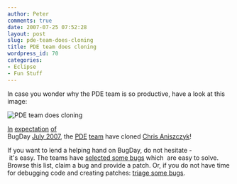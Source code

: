```yaml
---
author: Peter
comments: true
date: 2007-07-25 07:52:28
layout: post
slug: pde-team-does-cloning
title: PDE team does cloning
wordpress_id: 70
categories:
- Eclipse
- Fun Stuff
---
```


In case you wonder why the PDE team is so productive, have a look at this image:

![PDE team does cloning](http://www.peterfriese.de/wp-content/downloads/images/PDE_Team.png)

[In](http://nitind.blogspot.com/2007/07/bug-day-cometh.html) [expectation](http://wassim-melhem.blogspot.com/2007/07/pde-does-bugday.html) [of](http://mea-bloga.blogspot.com/2007/07/eclipse-bugday.html) BugDay [July 2007](http://wiki.eclipse.org/BugDayJuly2007), the [PDE](http://www.eclipse.org/pde/) [team](http://www.eclipse.org/pde/pde-ui/committers/committers.php) have cloned [Chris Aniszczyk](http://mea-bloga.blogspot.com/)!

If you want to lend a helping hand on BugDay, do not hesitate - it's easy. The teams have [selected some bugs](http://wiki.eclipse.org/BugDayJuly2007) which  are easy to solve. Browse this list, claim a bug and provide a patch. Or, if you do not have time for debugging code and creating patches: [triage some bugs](http://wiki.eclipse.org/BugDayFAQ#For_Users_.28non-developers.29).
